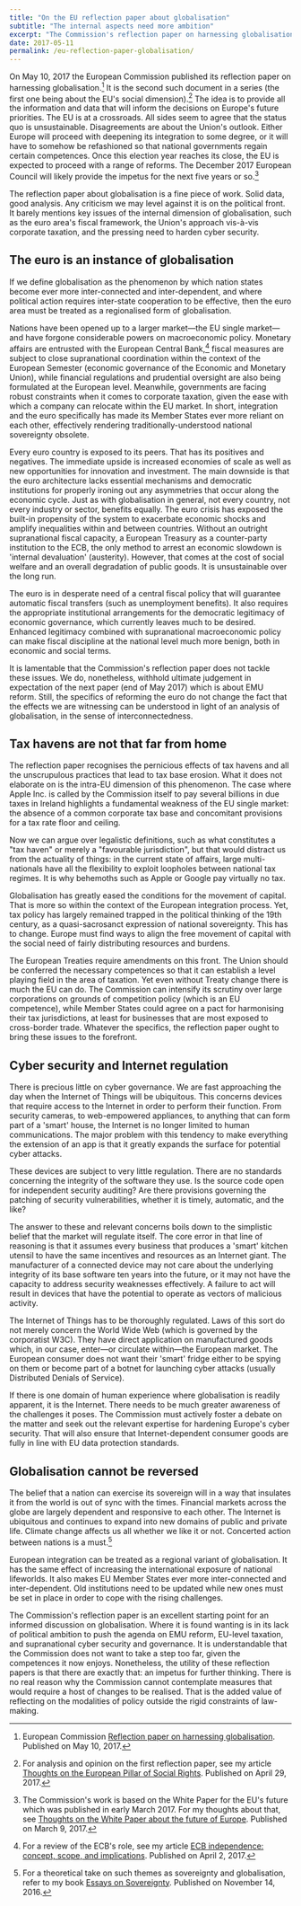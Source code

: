 ```yaml
---
title: "On the EU reflection paper about globalisation"
subtitle: "The internal aspects need more ambition"
excerpt: "The Commission's reflection paper on harnessing globalisation is a good starting point. However, it needs more political ambition."
date: 2017-05-11
permalink: /eu-reflection-paper-globalisation/
---
```

On May 10, 2017 the European Commission published its reflection paper on harnessing globalisation.[^ReflectionPaperGlobalisation] It is the second such document in a series (the first one being about the EU's social dimension).[^SocialPillar] The idea is to provide all the information and data that will inform the decisions on Europe's future priorities. The EU is at a crossroads. All sides seem to agree that the status quo is unsustainable. Disagreements are about the Union's outlook. Either Europe will proceed with deepening its integration to some degree, or it will have to somehow be refashioned so that national governments regain certain competences. Once this election year reaches its close, the EU is expected to proceed with a range of reforms. The December 2017 European Council will likely provide the impetus for the next five years or so.[^WhitePaper]

The reflection paper about globalisation is a fine piece of work. Solid data, good analysis. Any criticism we may level against it is on the political front. It barely mentions key issues of the internal dimension of globalisation, such as the euro area's fiscal framework, the Union's approach vis-à-vis corporate taxation, and the pressing need to harden cyber security.

## The euro is an instance of globalisation

If we define globalisation as the phenomenon by which nation states become ever more inter-connected and inter-dependent, and where political action requires inter-state cooperation to be effective, then the euro area must be treated as a regionalised form of globalisation.

Nations have been opened up to a larger market—the EU single market—and have forgone considerable powers on macroeconomic policy. Monetary affairs are entrusted with the European Central Bank,[^ECBReview] fiscal measures are subject to close supranational coordination within the context of the European Semester (economic governance of the Economic and Monetary Union), while financial regulations and prudential oversight are also being formulated at the European level. Meanwhile, governments are facing robust constraints when it comes to corporate taxation, given the ease with which a company can relocate within the EU market. In short, integration and the euro specifically has made its Member States ever more reliant on each other, effectively rendering traditionally-understood national sovereignty obsolete.

Every euro country is exposed to its peers. That has its positives and negatives. The immediate upside is increased economies of scale as well as new opportunities for innovation and investment. The main downside is that the euro architecture lacks essential mechanisms and democratic institutions for properly ironing out any asymmetries that occur along the economic cycle. Just as with globalisation in general, not every country, not every industry or sector, benefits equally. The euro crisis has exposed the built-in propensity of the system to exacerbate economic shocks and amplify inequalities within and between countries. Without an outright supranational fiscal capacity, a European Treasury as a counter-party institution to the ECB, the only method to arrest an economic slowdown is 'internal devaluation' (austerity). However, that comes at the cost of social welfare and an overall degradation of public goods. It is unsustainable over the long run.

The euro is in desperate need of a central fiscal policy that will guarantee automatic fiscal transfers (such as unemployment benefits). It also requires the appropriate institutional arrangements for the democratic legitimacy of economic governance, which currently leaves much to be desired. Enhanced legitimacy combined with supranational macroeconomic policy can make fiscal discipline at the national level much more benign, both in economic and social terms.

It is lamentable that the Commission's reflection paper does not tackle these issues. We do, nonetheless, withhold ultimate judgement in expectation of the next paper (end of May 2017) which is about EMU reform. Still, the specifics of reforming the euro do not change the fact that the effects we are witnessing can be understood in light of an analysis of globalisation, in the sense of interconnectedness.

## Tax havens are not that far from home

The reflection paper recognises the pernicious effects of tax havens and all the unscrupulous practices that lead to tax base erosion. What it does not elaborate on is the intra-EU dimension of this phenomenon. The case where Apple Inc. is called by the Commission itself to pay several billions in due taxes in Ireland highlights a fundamental weakness of the EU single market: the absence of a common corporate tax base and concomitant provisions for a tax rate floor and ceiling.

Now we can argue over legalistic definitions, such as what constitutes a "tax haven" or merely a "favourable jurisdiction", but that would distract us from the actuality of things: in the current state of affairs, large multi-nationals have all the flexibility to exploit loopholes between national tax regimes. It is why behemoths such as Apple or Google pay virtually no tax.

Globalisation has greatly eased the conditions for the movement of capital. That is more so within the context of the European integration process. Yet, tax policy has largely remained trapped in the political thinking of the 19th century, as a quasi-sacrosanct expression of national sovereignty. This has to change. Europe must find ways to align the free movement of capital with the social need of fairly distributing resources and burdens.

The European Treaties require amendments on this front. The Union should be conferred the necessary competences so that it can establish a level playing field in the area of taxation. Yet even without Treaty change there is much the EU can do. The Commission can intensify its scrutiny over large corporations on grounds of competition policy (which is an EU competence), while Member States could agree on a pact for harmonising their tax jurisdictions, at least for businesses that are most exposed to cross-border trade. Whatever the specifics, the reflection paper ought to bring these issues to the forefront.

## Cyber security and Internet regulation

There is precious little on cyber governance. We are fast approaching the day when the Internet of Things will be ubiquitous. This concerns devices that require access to the Internet in order to perform their function. From security cameras, to web-empowered appliances, to anything that can form part of a 'smart' house, the Internet is no longer limited to human communications. The major problem with this tendency to make everything the extension of an app is that it greatly expands the surface for potential cyber attacks.

These devices are subject to very little regulation. There are no standards concerning the integrity of the software they use. Is the source code open for independent security auditing? Are there provisions governing the patching of security vulnerabilities, whether it is timely, automatic, and the like?

The answer to these and relevant concerns boils down to the simplistic belief that the market will regulate itself. The core error in that line of reasoning is that it assumes every business that produces a 'smart' kitchen utensil to have the same incentives and resources as an Internet giant. The manufacturer of a connected device may not care about the underlying integrity of its base software ten years into the future, or it may not have the capacity to address security weaknesses effectively. A failure to act will result in devices that have the potential to operate as vectors of malicious activity.

The Internet of Things has to be thoroughly regulated. Laws of this sort do not merely concern the World Wide Web (which is governed by the corporatist W3C). They have direct application on manufactured goods which, in our case, enter—or circulate within—the European market. The European consumer does not want their 'smart' fridge either to be spying on them or become part of a botnet for launching cyber attacks (usually Distributed Denials of Service).

If there is one domain of human experience where globalisation is readily apparent, it is the Internet. There needs to be much greater awareness of the challenges it poses. The Commission must actively foster a debate on the matter and seek out the relevant expertise for hardening Europe's cyber security. That will also ensure that Internet-dependent consumer goods are fully in line with EU data protection standards.

## Globalisation cannot be reversed

The belief that a nation can exercise its sovereign will in a way that insulates it from the world is out of sync with the times. Financial markets across the globe are largely dependent and responsive to each other. The Internet is ubiquitous and continues to expand into new domains of public and private life. Climate change affects us all whether we like it or not. Concerted action between nations is a must.[^EssaysSov]

European integration can be treated as a regional variant of globalisation. It has the same effect of increasing the international exposure of national lifeworlds. It also makes EU Member States ever more inter-connected and inter-dependent. Old institutions need to be updated while new ones must be set in place in order to cope with the rising challenges.

The Commission's reflection paper is an excellent starting point for an informed discussion on globalisation. Where it is found wanting is in its lack of political ambition to push the agenda on EMU reform, EU-level taxation, and supranational cyber security and governance. It is understandable that the Commission does not want to take a step too far, given the competences it now enjoys. Nonetheless, the utility of these reflection papers is that there are exactly that: an impetus for further thinking. There is no real reason why the Commission cannot contemplate measures that would require a host of changes to be realised. That is the added value of reflecting on the modalities of policy outside the rigid constraints of law-making.

[^ReflectionPaperGlobalisation]: European Commission [Reflection paper on harnessing globalisation](https://ec.europa.eu/commission/publications/reflection-paper-harnessing-globalisation_en). Published on May 10, 2017.

[^SocialPillar]: For analysis and opinion on the first reflection paper, see my article [Thoughts on the European Pillar of Social Rights](/eu-social-pillar/). Published on April 29, 2017.

[^WhitePaper]: The Commission's work is based on the White Paper for the EU's future which was published in early March 2017. For my thoughts about that, see [Thoughts on the White Paper about the future of Europe](https://protesilaos.com/future-eu-white-paper/). Published on March 9, 2017.

[^ECBReview]: For a review of the ECB's role, see my article [ECB independence: concept, scope, and implications](/ecb-independence-review/). Published on April 2, 2017.

[^EssaysSov]: For a theoretical take on such themes as sovereignty and globalisation, refer to my book [Essays on Sovereignty](/sov/). Published on November 14, 2016.
